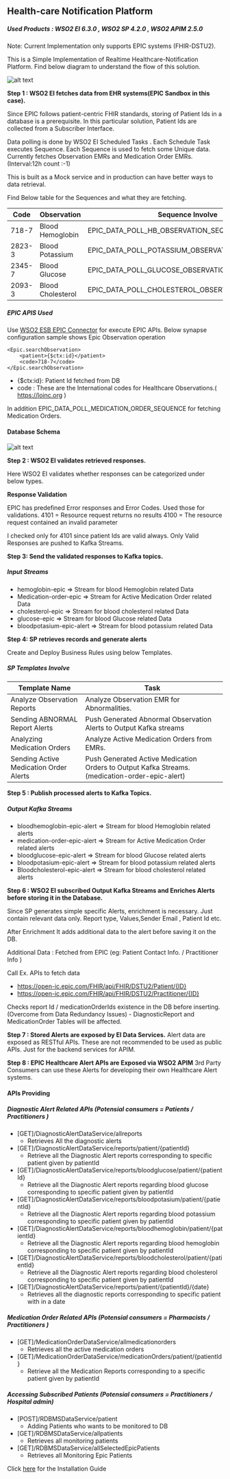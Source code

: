 ## Health-care Notification Platform

##### Used Products : WSO2 EI 6.3.0 , WSO2 SP 4.2.0 , WSO2 APIM 2.5.0

Note: Current Implementation only supports  EPIC systems (FHIR-DSTU2).

This is a Simple Implementation of Realtime Healthcare-Notification Platform. Find below diagram to understand the flow of this solution.

![alt text](https://github.com/NGimhana/HC_ALERT/blob/master/docs/Architectural%20Diagrams/processflow.png)

**Step 1 : WSO2 EI fetches data from EHR systems(EPIC Sandbox in this case).** 

Since EPIC follows patient-centric FHIR standards, storing of Patient Ids in a database is a prerequisite. In this particular solution, Patient Ids are collected from a Subscriber Interface.

Data polling is done by WSO2 EI Scheduled Tasks . Each Schedule Task executes Sequence. Each Sequence is used to fetch some Unique data. Currently fetches Observation EMRs and  Medication Order EMRs.(Interval:12h count :-1)

This is built as a Mock service and in production can have better ways to data retrieval.

Find Below table for the Sequences and what they are fetching.

| Code|Observation| Sequence Involve|
| ------------- | ------------- |----------|
| 718-7  | Blood Hemoglobin  |EPIC_DATA_POLL_HB_OBSERVATION_SEQUENCE|
| 2823-3  | Blood Potassium  |EPIC_DATA_POLL_POTASSIUM_OBSERVATION_SEQUENCE|
|2345-7 | Blood Glucose | EPIC_DATA_POLL_GLUCOSE_OBSERVATION_SEQUENCE|
|2093-3|Blood Cholesterol| EPIC_DATA_POLL_CHOLESTEROL_OBSERVATION_SEQUENCE|

##### EPIC APIS Used 
Use [WSO2 ESB EPIC Connector](https://store.wso2.com/store/assets/esbconnector/details/face7568-3bcd-4f10-882e-2941c6528df7) for execute EPIC APIs. Below synapse configuration sample shows Epic Observation operation
```
<Epic.searchObservation>
    <patient>{$ctx:id}</patient>
    <code>718-7</code>
</Epic.searchObservation>
```

* {$ctx:id}: Patient Id fetched from DB
* code 	 : These are the International codes for Healthcare Observations.( https://loinc.org )	




In addition EPIC_DATA_POLL_MEDICATION_ORDER_SEQUENCE for fetching Medication Orders.

#### Database Schema

![alt text](https://raw.githubusercontent.com/NGimhana/HC_ALERT/master/docs/Architectural%20Diagrams/entity_relationship_diagram%20.png)
   

**Step 2 : WSO2 EI validates retrieved responses.**

Here WSO2 EI validates whether responses can be categorized under below types. 

**Response Validation**

EPIC has predefined Error responses and Error Codes. Used those for validations.
4101 = Resource request returns no results
4100 = The resource request contained an invalid parameter

I checked only for 4101 since patient Ids are valid always.
Only Valid Responses are pushed to Kafka Streams.



**Step 3:  Send the validated responses to Kafka topics.**

##### Input Streams

* hemoglobin-epic =>  Stream for blood Hemoglobin related Data
* Medication-order-epic => Stream for Active Medication Order related Data
* cholesterol-epic =>  Stream for blood cholesterol related Data
* glucose-epic  => Stream for blood Glucose related Data
* bloodpotasium-epic-alert => Stream for blood potassium related Data



**Step 4:  SP retrieves records and generate alerts**

Create and Deploy Business Rules using below Templates.

##### SP Templates Involve


| Template Name|Task|
| ------------- | ------------- |
| Analyze Observation Reports  | Analyze Observation EMR for Abnormalities.  |
| Sending ABNORMAL Report Alerts  | Push Generated Abnormal Observation Alerts to Output Kafka streams    |
|Analyzing Medication Orders | Analyze Active Medication Orders from EMRs. |
|Sending Active Medication Order Alerts|Push Generated Active Medication Orders to Output Kafka Streams.(medication-order-epic-alert)|


**Step 5 : Publish processed alerts to Kafka Topics.**

##### Output Kafka Streams

* bloodhemoglobin-epic-alert   =>  Stream for blood Hemoglobin related alerts
* medication-order-epic-alert  => Stream for Active Medication Order related alerts
* bloodglucose-epic-alert    => Stream for blood Glucose related alerts
* bloodpotasium-epic-alert  => Stream for blood potassium related alerts
* Bloodcholesterol-epic-alert  =>  Stream for blood cholesterol related alerts

**Step 6 : WSO2 EI subscribed Output Kafka Streams and Enriches Alerts before storing it in the Database.**

Since SP generates simple specific Alerts, enrichment is necessary. Just contain relevant data only. Report type, Values,Sender Email , Patient Id etc.

After Enrichment It adds additional data to the alert before saving it on the DB.

Additional Data : Fetched from EPIC (eg: Patient Contact Info. / Practitioner Info )

Call Ex. APIs to fetch data 
* https://open-ic.epic.com/FHIR/api/FHIR/DSTU2/Patient/{ID} 
* https://open-ic.epic.com/FHIR/api/FHIR/DSTU2/Practitioner/{ID}

Checks report Id / medicationOrderIds  existence  in the DB before inserting. (Overcome from Data Redundancy Issues) - DiagnosticReport and MedicationOrder Tables will be affected.



**Step 7 : Stored Alerts are  exposed by EI Data Services.**
Alert data are exposed as RESTful APIs. These are not recommended to be used as public APIs. Just for the backend services for APIM.

**Step 8 : EPIC Healthcare Alert APIs are Exposed via WSO2 APIM**
3rd Party Consumers can use these Alerts for developing their own Healthcare Alert systems.

#### APIs Providing

##### Diagnostic Alert Related APIs (Potensial consumers = Patients / Practitioners )

* [GET]/DiagnosticAlertDataService/allreports
    * Retrieves All the diagnostic alerts
* [GET]/DiagnosticAlertDataService/reports/patient/{patientId}
    * Retrieve all the Diagnostic Alert reports corresponding to specific patient given by patientId
* [GET]/DiagnosticAlertDataService/reports/bloodglucose/patient/{patientId}
    * Retrieve all the Diagnostic Alert reports regarding blood glucose corresponding to specific patient given by patientId
* [GET]/DiagnosticAlertDataService/reports/bloodpotasium/patient/{patientId}
    * Retrieve all the Diagnostic Alert reports regarding blood potassium corresponding to specific patient given by patientId
* [GET]/DiagnosticAlertDataService/reports/bloodhemoglobin/patient/{patientId}
    * Retrieve all the Diagnostic Alert reports regarding blood hemoglobin corresponding to specific patient given by patientId
* [GET]/DiagnosticAlertDataService/reports/bloodcholesterol/patient/{patientId}
    * Retrieve all the Diagnostic Alert reports regarding blood cholesterol corresponding to specific patient given by patientId
* [GET]/DiagnosticAlertDataService/reports/patient/{patientId}/{date}
    * Retrieves all the diagnostic reports corresponding to specific patient with in a date

##### Medication Order Related APIs (Potensial consumers = Pharmacists / Practitioners )

* [GET]/MedicationOrderDataService/allmedicationorders
    * Retrieves all the active medication orders
* [GET]/MedicationOrderDataService/medicationOrders/patient/{patientId}
    * Retrieve all the Medication Reports corresponding to a specific patient given by patientId

##### Accessing Subscribed Patients (Potensial consumers = Practitioners / Hospital admin)

* [POST]/RDBMSDataService/patient
    * Adding Patients who wants to be monitored to DB
* [GET]/RDBMSDataService/allpatients
    * Retrieves all monitoring patients
* [GET]/RDBMSDataService/allSelectedEpicPatients
    * Retrieves all Monitoring Epic Patients    
    
    
Click [here](https://github.com/NGimhana/HC_ALERT/blob/master/docs/config.md) for the Installation Guide    
